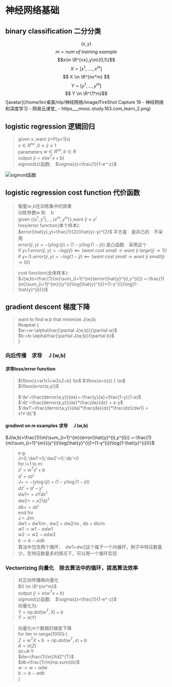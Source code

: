 # 神经网络基础

<script type="text/javascript" src="http://cdn.mathjax.org/mathjax/latest/MathJax.js?config=default"></script>
## binary classification 二分分类
$$(x,y)$$
$$ m=num\ of\ training\ example$$
$$x\in \R^{nx},y\in\{0,1\}$$
$$
X = [x^{1},....,x^{m}]
$$
$$ X \in \R^{nx*m} $$
$$  Y=[y^{1},...,y^{m}]$$
$$ Y \in \R^{1*m}$$ 
![avatar](/home/lin/桌面/nlp/神经网络/image/FireShot Capture 19 - 神经网络和深度学习 - 网易云课堂_ - https___mooc.study.163.com_learn_2.png)

## logistic regression 逻辑回归

>given x ,want $\hat{y}$=P(y=1|x) \
$x \in R^{nx}$ ,$0 \leq \hat{y}\leq 1$ \
parameters $w \in R^{nx},b \in R$ \
output $\hat{y}=\sigma(w^{T}x+b)$ \
sigmoid(z)函数:　$\sigma(z)=\frac{1}{1-e^-z}$

![sigmoid函数](https://gss3.bdstatic.com/-Po3dSag_xI4khGkpoWK1HF6hhy/baike/w%3D268%3Bg%3D0/sign=ba0ac7a864061d957d46303e43cf6dec/d009b3de9c82d158dfb4e7218a0a19d8bc3e426f.jpg)

## logistic regression cost function 代价函数
>衡量ｗ,b在训练集中的效果　\
训练参数w 和　ｂ \
given {$(x^{1},y^{1}),..,(x^{m},y^{m})$},want $\hat{y}\approx y^{i}$ \
loss/error function(单个样本): \
$error(\hat{y},y)=\frac{1}{2}(\hat{y}-y)^{2}$ 平方差　是非凸的　不采用 \
$error(\hat{y},y)=-(y\log(\hat{y})+(1-y)\log(1-\hat{y}))$ 是凸函数　采用这个　\
if y=1:$error(\hat{y},y)=-log(\hat{y}) \impliedby (want\ cost\ small \to want\ \hat{y}\ large(\hat{y}\to1))$ \
if y=０:$error(\hat{y},y)=-log(1-\hat{y}) \impliedby (want\ cost\ small \to want\ \hat{y}\ small(\hat{y}\to0))$ 

>cost function(全体样本): \
$J(w,b)=\frac{1}{m}\sum_{i=1}^{m}{error(\hat{y}^{i},y^{i})}
        =-\frac{1}{m}\sum_{i=1}^{m}{(y^{i}\log(\hat{y}^{i})+(1-y^{i})\log(1-\hat{y}^{i}))}$ 

## gradient descent 梯度下降
>want to find w,b that minimize J(w,b) \
Reapeat { \
$w:=w-\alpha\frac{\partial J(w,b)}{\partial w}$ \
$b:=b-\alpha\frac{\partial J(w,b)}{\partial b}$ \
}

### 向后传播　求导　Ｊ(w,b)
#### 求导loss/error function
>$\fbox{z=w1x1+w2x2+b} \to$
$\fbox{a=σ(z)   } \to$
$\fbox{error(a,y)}$ \
\
$'da'=\frac{derror(a,y)}{da}=-\frac{y}{a}+\frac{1-y}{1-a}$ \
$'dz'=\frac{derror(a,y)}{da}*\frac{da}{dz} = a-y$ \
$'dw1'=\frac{derror(a,y)}{da}*\frac{da}{dz}*\frac{dz}{dw1} = x1*'dz'$

#### gradient on m examples 求导　Ｊ(w,b)
$J(w,b)=\frac{1}{m}\sum_{i=1}^{m}{error(\hat{y}^{i},y^{i})}
        =-\frac{1}{m}\sum_{i=1}^{m}{(y^{i}\log(\hat{y}^{i})+(1-y^{i})\log(1-\hat{y}^{i}))}$ 

>e.g. \
J=0;'dw1'=0;'dw2'=0;'db'=0 \
for i=1 to m: \
$z^{i}=w^{T}x^{i}+b$ \
$a^{i}=\sigma{z^{i}}$ \
$J += -(y\log(\hat{y})+(1-y)\log(1-\hat{y}))$ \
$dz^{i}=a^{i}-y^{i}$ \
$dw1 += x1^{i}dz^{1}$ \
$dw2 += x2^{i}dz^{1}$ \
$db += dz^{i}$ \
end for \
J = J/m \
dw1 = dw1/m , dw2 = dw2/m , db = db/m \
$w1:=w1-\alpha dw1$ \
$w2:=w2-\alpha dw2$ \
$b:=b-\alpha db$ 　\
算法中包含两个循环，　dw1~dw2这个属于一个内循环，例子中特征数量少，在特征数量多的情况下，可以用一个循环实现

### Vectorrizing 向量化　除去算法中的循环，提高算法效率
>对正向传播做向量化　\
$X \in \R^{nx*m}$　\
output $\hat{y}=\sigma(w^{T}x+b)$ \
sigmoid(z)函数:　$\sigma(z)=\frac{1}{1-e^-z}$ \
向量化为:　\
$Y=np.dot(w^{T},X)+b$ \
$\hat{Y}= \sigma (Y)$

>向量化m个数据的梯度下降　\
for iter in range(1000):{ \
 $Z=w^{T}X+b$
 $=np.dot(w^{T},x)+b$ \
 $A=\sigma(Z)$ \
 dz=A-Y \
 $dw=\frac{1}{m}XdZ^{T}$ \
 $db=\frac{1}{m}np.sum(dz)$ \
 $w:=w-\alpha dw$ \
 $b:=b-\alpha db$ \
}
　　　
